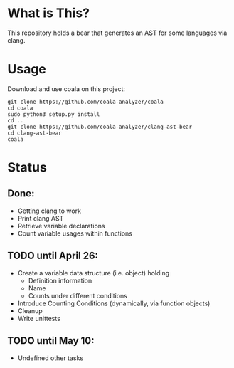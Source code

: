# What is This?

This repository holds a bear that generates an AST for some languages via
clang.

# Usage

Download and use coala on this project:

```
git clone https://github.com/coala-analyzer/coala
cd coala
sudo python3 setup.py install
cd ..
git clone https://github.com/coala-analyzer/clang-ast-bear
cd clang-ast-bear
coala
```

# Status

## Done:

 * Getting clang to work
 * Print clang AST
 * Retrieve variable declarations
 * Count variable usages within functions

## TODO until April 26:

 * Create a variable data structure (i.e. object) holding
   * Definition information
   * Name
   * Counts under different conditions
 * Introduce Counting Conditions (dynamically, via function objects)
 * Cleanup
 * Write unittests

## TODO until May 10:

 * Undefined other tasks